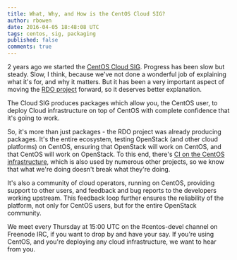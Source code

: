 ```yaml
---
title: What, Why, and How is the CentOS Cloud SIG?
author: rbowen
date: 2016-04-05 18:48:08 UTC
tags: centos, sig, packaging
published: false
comments: true
---
```


2 years ago we started the [CentOS Cloud SIG](https://wiki.centos.org/SpecialInterestGroup/Cloud). Progress has been slow but steady. Slow, I think, because we've not done a wonderful job of explaining what it's for, and why it matters. But it has been a very important aspect of moving the [RDO project](http://rdoproject.org/) forward, so it deserves better explanation.

The Cloud SIG produces packages which allow you, the CentOS user, to deploy Cloud infrastructure on top of CentOS with complete confidence that it's going to work. 

So, it's more than just packages - the RDO project was already producing packages. It's the entire ecosystem, testing OpenStack (and other cloud platforms) on CentOS, ensuring that OpenStack will work on CentOS, and that CentOS will work on OpenStack. To this end, there's [CI on the CentOS infrastructure](https://ci.centos.org/), which is also used by numerous other projects, so we know that what we're doing doesn't break what they're doing.

It's also a community of cloud operators, running on CentOS, providing support to other users, and feedback and bug reports to the developers working upstream. This feedback loop further ensures the reliability of the platform, not only for CentOS users, but for the entire OpenStack community.

We meet every Thursday at 15:00 UTC on the #centos-devel channel on Freenode IRC, if you want to drop by and have your say. If you're using CentOS, and you're deploying any cloud infrastructure, we want to hear from you.
